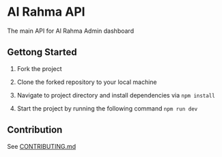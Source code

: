 # Al Rahma API

The main API for Al Rahma Admin dashboard

## Gettong Started

1. Fork the project

2. Clone the forked repository to your local machine

3. Navigate to project directory and install dependencies via `npm install`

4. Start the project by running the following command `npm run dev`

## Contribution

See [CONTRIBUTING.md](https://gitlab.com/estore-oman/al-rahme-api/blob/master/CONTRIBUTING.md)